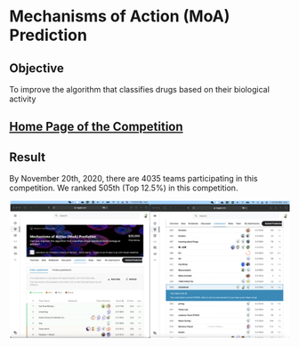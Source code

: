 # Mechanisms of Action (MoA) Prediction
## Objective 
To improve the algorithm that classifies drugs based on their biological activity

## [Home Page of the Competition](https://www.kaggle.com/c/lish-moa/code)

## Result 
By November 20th, 2020, there are 4035 teams participating in this competition. We ranked 505th (Top 12.5%) in this competition.

<img src="https://github.com/bozliu/Mechanisms-of-Action-Prediction/blob/main/kaggle%20ranking%20screenshot.png">
